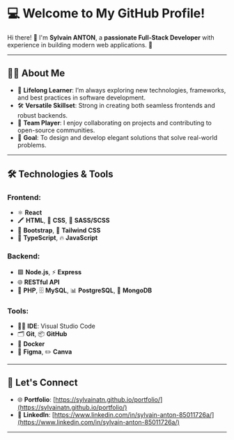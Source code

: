 # 💻 **Welcome to My GitHub Profile!**

Hi there! 👋 I'm **Sylvain ANTON**, a **passionate Full-Stack Developer** with experience in building modern web applications. 🚀

---

## 🧑‍💻 **About Me**
- 🌱 **Lifelong Learner**: I’m always exploring new technologies, frameworks, and best practices in software development.
- 🛠️ **Versatile Skillset**: Strong in creating both seamless frontends and robust backends.
- 🤝 **Team Player**: I enjoy collaborating on projects and contributing to open-source communities.
- 🎯 **Goal**: To design and develop elegant solutions that solve real-world problems.

---

## 🛠️ **Technologies & Tools**

### **Frontend**:
- ⚛️ **React**
- 🖍️ **HTML**, 🎨 **CSS**, 💎 **SASS/SCSS**
- 🎨 **Bootstrap**, 🌈 **Tailwind CSS**
- 📜 **TypeScript**, 🔥 **JavaScript**

### **Backend**:
- 🟩 **Node.js**, ⚡ **Express**
- 🌐 **RESTful API**
- 🐘 **PHP**, 🗄️ **MySQL**, 📊 **PostgreSQL**, 🍃 **MongoDB**

### **Tools**:
- 🧑‍💻 **IDE**: Visual Studio Code
- 🗂️ **Git**, 📦 **GitHub**
- 🐳 **Docker**
- 🎨 **Figma**, ✏️ **Canva**

---

## 🔗 **Let's Connect**
- 🌐 **Portfolio**: [https://sylvainatn.github.io/portfolio/](https://sylvainatn.github.io/portfolio/)
- 💼 **LinkedIn**: [https://www.linkedin.com/in/sylvain-anton-85011726a/](https://www.linkedin.com/in/sylvain-anton-85011726a/)

---
